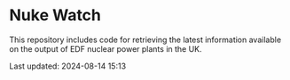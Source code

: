 # Nuke Watch

This repository includes code for retrieving the latest information available on the output of EDF nuclear power plants in the UK.

Last updated: 2024-08-14 15:13
